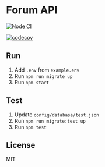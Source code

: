 # Forum API

[![Node CI](https://github.com/berviantoleo/forum-api/actions/workflows/nodejs.yml/badge.svg)](https://github.com/berviantoleo/forum-api/actions/workflows/nodejs.yml)

[![codecov](https://codecov.io/gh/berviantoleo/forum-api/branch/main/graph/badge.svg?token=p248OrJuYk)](https://codecov.io/gh/berviantoleo/forum-api)

## Run

1. Add `.env` from `example.env`
2. Run `npm run migrate up`
3. Run `npm start`

## Test

1. Update `config/database/test.json`
3. Run `npm run migrate:test up`
4. Run `npm test`

## License

MIT